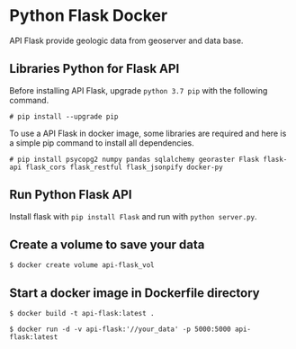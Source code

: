 # Python Flask Docker

API Flask provide geologic data from geoserver and data base.

## Libraries Python for Flask API

Before installing API Flask, upgrade `python 3.7 pip` with the following command.
```
# pip install --upgrade pip
```
To use a API Flask in docker image, some libraries are required and here is a simple pip command to install all dependencies.
```
# pip install psycopg2 numpy pandas sqlalchemy georaster Flask flask-api flask_cors flask_restful flask_jsonpify docker-py
```

## Run Python Flask API

Install flask with `pip install Flask` and run with `python server.py`.

## Create a volume to save your data

```
$ docker create volume api-flask_vol
```

## Start a docker image in Dockerfile directory

```
$ docker build -t api-flask:latest .
```
```
$ docker run -d -v api-flask:'//your_data' -p 5000:5000 api-flask:latest
```